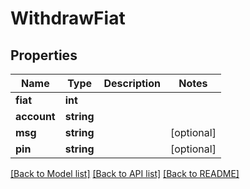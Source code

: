 # WithdrawFiat

## Properties
Name | Type | Description | Notes
------------ | ------------- | ------------- | -------------
**fiat** | **int** |  | 
**account** | **string** |  | 
**msg** | **string** |  | [optional] 
**pin** | **string** |  | [optional] 

[[Back to Model list]](../README.md#documentation-for-models) [[Back to API list]](../README.md#documentation-for-api-endpoints) [[Back to README]](../README.md)


